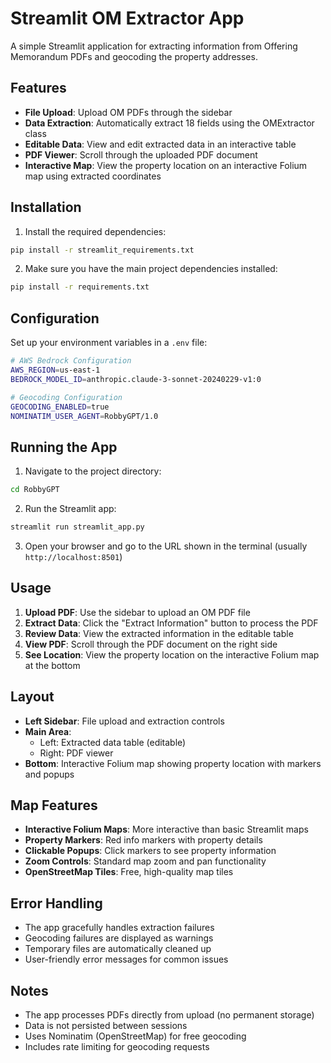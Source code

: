 # Streamlit OM Extractor App

A simple Streamlit application for extracting information from Offering Memorandum PDFs and geocoding the property addresses.

## Features

- **File Upload**: Upload OM PDFs through the sidebar
- **Data Extraction**: Automatically extract 18 fields using the OMExtractor class
- **Editable Data**: View and edit extracted data in an interactive table
- **PDF Viewer**: Scroll through the uploaded PDF document
- **Interactive Map**: View the property location on an interactive Folium map using extracted coordinates

## Installation

1. Install the required dependencies:
```bash
pip install -r streamlit_requirements.txt
```

2. Make sure you have the main project dependencies installed:
```bash
pip install -r requirements.txt
```

## Configuration

Set up your environment variables in a `.env` file:
```bash
# AWS Bedrock Configuration
AWS_REGION=us-east-1
BEDROCK_MODEL_ID=anthropic.claude-3-sonnet-20240229-v1:0

# Geocoding Configuration
GEOCODING_ENABLED=true
NOMINATIM_USER_AGENT=RobbyGPT/1.0
```

## Running the App

1. Navigate to the project directory:
```bash
cd RobbyGPT
```

2. Run the Streamlit app:
```bash
streamlit run streamlit_app.py
```

3. Open your browser and go to the URL shown in the terminal (usually `http://localhost:8501`)

## Usage

1. **Upload PDF**: Use the sidebar to upload an OM PDF file
2. **Extract Data**: Click the "Extract Information" button to process the PDF
3. **Review Data**: View the extracted information in the editable table
4. **View PDF**: Scroll through the PDF document on the right side
5. **See Location**: View the property location on the interactive Folium map at the bottom

## Layout

- **Left Sidebar**: File upload and extraction controls
- **Main Area**: 
  - Left: Extracted data table (editable)
  - Right: PDF viewer
- **Bottom**: Interactive Folium map showing property location with markers and popups

## Map Features

- **Interactive Folium Maps**: More interactive than basic Streamlit maps
- **Property Markers**: Red info markers with property details
- **Clickable Popups**: Click markers to see property information
- **Zoom Controls**: Standard map zoom and pan functionality
- **OpenStreetMap Tiles**: Free, high-quality map tiles

## Error Handling

- The app gracefully handles extraction failures
- Geocoding failures are displayed as warnings
- Temporary files are automatically cleaned up
- User-friendly error messages for common issues

## Notes

- The app processes PDFs directly from upload (no permanent storage)
- Data is not persisted between sessions
- Uses Nominatim (OpenStreetMap) for free geocoding
- Includes rate limiting for geocoding requests 